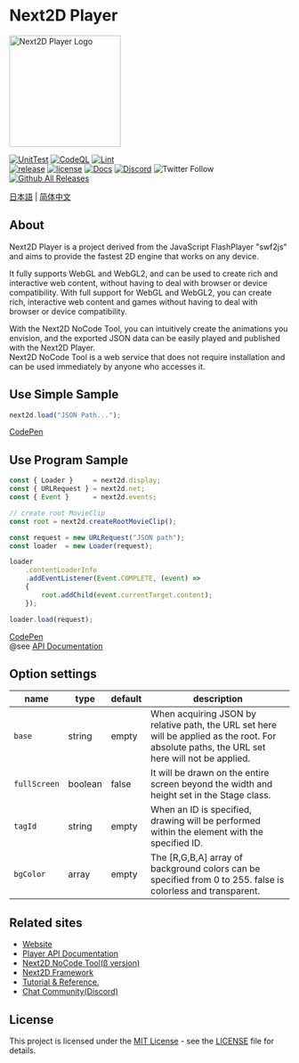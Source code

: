 Next2D Player
=============
<img src="https://next2d.app/assets/img/player/logo.svg" width="200" height="200" alt="Next2D Player Logo">

[![UnitTest](https://github.com/Next2D/Player/actions/workflows/integration.yml/badge.svg?branch=main)](https://github.com/Next2D/Player/actions/workflows/integration.yml)
[![CodeQL](https://github.com/Next2D/Player/actions/workflows/codeql-analysis.yml/badge.svg?branch=main)](https://github.com/Next2D/Player/actions/workflows/codeql-analysis.yml)
[![Lint](https://github.com/Next2D/Player/actions/workflows/lint.yml/badge.svg?branch=main)](https://github.com/Next2D/Player/actions/workflows/lint.yml) \
[![release](https://img.shields.io/github/v/release/Next2D/Player)](https://github.com/Next2D/Player/releases)
[![license](https://img.shields.io/github/license/Next2D/Player)](https://github.com/Next2D/Player/blob/main/LICENSE)
[![Docs](https://img.shields.io/badge/docs-online-blue.svg)](https://next2d.app/docs/player/index.html)
[![Discord](https://img.shields.io/discord/812136803506716713?label=Discord&logo=discord)](https://discord.gg/6c9rv5Uns5)
![Twitter Follow](https://img.shields.io/twitter/follow/Next2D?style=social)
[![Github All Releases](https://img.shields.io/npm/dt/@next2d/player)](https://github.com/Next2D/player/releases)

[日本語](./README.ja.md) | [简体中文](./README.cn.md)

## About
Next2D Player is a project derived from the JavaScript FlashPlayer "swf2js" and aims to provide the fastest 2D engine that works on any device.

It fully supports WebGL and WebGL2, and can be used to create rich and interactive web content, without having to deal with browser or device compatibility. With full support for WebGL and WebGL2, you can create rich, interactive web content and games without having to deal with browser or device compatibility.

With the Next2D NoCode Tool, you can intuitively create the animations you envision, and the exported JSON data can be easily played and published with the Next2D Player.  
Next2D NoCode Tool is a web service that does not require installation and can be used immediately by anyone who accesses it.

## Use Simple Sample
```javascript
next2d.load("JSON Path...");
```
[CodePen](https://codepen.io/next2d/pen/rNGMrZG)

## Use Program Sample
```javascript
const { Loader }     = next2d.display;
const { URLRequest } = next2d.net;
const { Event }      = next2d.events;

// create root MovieClip
const root = next2d.createRootMovieClip();

const request = new URLRequest("JSON path");
const loader  = new Loader(request);

loader
    .contentLoaderInfo
    .addEventListener(Event.COMPLETE, (event) =>
    {
        root.addChild(event.currentTarget.content);
    });

loader.load(request);
```
[CodePen](https://codepen.io/next2d/pen/VwMKGEv)\
@see [API Documentation](https://next2d.app/en/docs/player)

## Option settings

| name | type | default | description |
| --- | --- | --- | --- |
| `base` | string | empty | When acquiring JSON by relative path, the URL set here will be applied as the root. For absolute paths, the URL set here will not be applied. |
| `fullScreen` | boolean | false | It will be drawn on the entire screen beyond the width and height set in the Stage class. |
| `tagId` | string | empty | When an ID is specified, drawing will be performed within the element with the specified ID. |
| `bgColor` | array | empty | The [R,G,B,A] array of background colors can be specified from 0 to 255. false is colorless and transparent. |

## Related sites
* [Website](https://next2d.app)
* [Player API Documentation](https://next2d.app/en/docs/player)
* [Next2D NoCode Tool(β version)](https://tool.next2d.app)
* [Next2D Framework](https://next2d.app/#framework)
* [Tutorial & Reference.](https://next2d.app/en/reference/player)
* [Chat Community(Discord)](https://discord.gg/6c9rv5Uns5)

## License
This project is licensed under the [MIT License](https://opensource.org/licenses/MIT) - see the [LICENSE](LICENSE) file for details.
